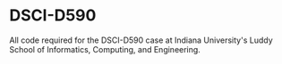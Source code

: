 # DSCI-D590
All code required for the DSCI-D590 case at Indiana University's Luddy School of Informatics, Computing, and Engineering.
